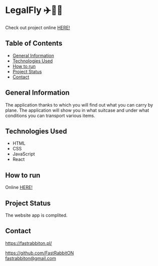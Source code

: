 # LegalFly ✈️👮🧳

Check out project online [HERE!](https://fastrabbiton.pl/legalfly)

## Table of Contents
* [General Information](#general-information)
* [Technologies Used](#technologies-used)
* [How to run](#how-to-run)
* [Project Status](#project-status)
* [Contact](#contact)

## General Information
The application thanks to which you will find out what you can carry by plane. The application will show you in what suitcase and under what conditions you can transport various items.

## Technologies Used
- HTML
- CSS
- JavaScript
- React

## How to run
Online [HERE!](https://fastrabbiton.pl/legalfly)

## Project Status
The website app is complited.

## Contact
https://fastrabbiton.pl/

https://github.com/FastRabbitON \
fastrabbiton@gmail.com

